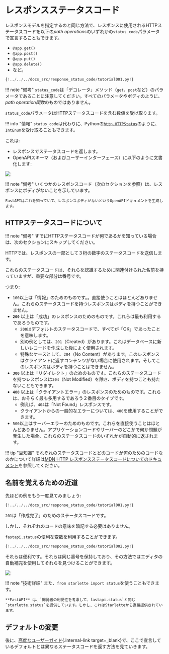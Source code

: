 # レスポンスステータスコード

レスポンスモデルを指定するのと同じ方法で、レスポンスに使用されるHTTPステータスコードを以下の*path operations*のいずれかの`status_code`パラメータで宣言することもできます。

* `@app.get()`
* `@app.post()`
* `@app.put()`
* `@app.delete()`
* など。

```Python hl_lines="6"
{!../../../docs_src/response_status_code/tutorial001.py!}
```

!!! note "備考"
    `status_code`は「デコレータ」メソッド（`get`、`post`など）のパラメータであることに注意してください。すべてのパラメータやボディのように、*path operation関数*のものではありません。

`status_code`パラメータはHTTPステータスコードを含む数値を受け取ります。

!!! info "情報"
    `status_code`は代わりに、Pythonの<a href="https://docs.python.org/3/library/http.html#http.HTTPStatus" class="external-link" target="_blank">`http.HTTPStatus`</a>のように、`IntEnum`を受け取ることもできます。

これは:

* レスポンスでステータスコードを返します。
* OpenAPIスキーマ（およびユーザーインターフェース）に以下のように文書化します:

<img src="https://fastapi.tiangolo.com/img/tutorial/response-status-code/image01.png">

!!! note "備考"
    いくつかのレスポンスコード（次のセクションを参照）は、レスポンスにボディがないことを示しています。

    FastAPIはこれを知っていて、レスポンスボディがないというOpenAPIドキュメントを生成します。

## HTTPステータスコードについて

!!! note "備考"
    すでにHTTPステータスコードが何であるかを知っている場合は、次のセクションにスキップしてください。

HTTPでは、レスポンスの一部として３桁の数字のステータスコードを送信します。

これらのステータスコードは、それらを認識するために関連付けられた名前を持っていますが、重要な部分は番号です。

つまり:

* `100`以上は「情報」のためのものです。。直接使うことはほとんどありません。これらのステータスコードを持つレスポンスはボディを持つことができません。
* **`200`** 以上は「成功」のレスポンスのためのものです。これらは最も利用するであろうものです。
    * `200`はデフォルトのステータスコードで、すべてが「OK」であったことを意味します。
    * 別の例としては、`201`（Created）があります。これはデータベースに新しいレコードを作成した後によく使用されます。
    * 特殊なケースとして、`204`（No Content）があります。このレスポンスはクライアントに返すコンテンツがない場合に使用されます。そしてこのレスポンスはボディを持つことはできません。
* **`300`** 以上は「リダイレクト」のためのものです。これらのステータスコードを持つレスポンスは`304`（Not Modified）を除き、ボディを持つことも持たないこともできます。
* **`400`** 以上は「クライアントエラー」のレスポンスのためのものです。これらは、おそらく最も多用するであろう２番目のタイプです。
    * 例えば、`404`は「Not Found」レスポンスです。
    * クライアントからの一般的なエラーについては、`400`を使用することができます。
* `500`以上はサーバーエラーのためのものです。これらを直接使うことはほとんどありません。アプリケーションコードやサーバーのどこかで何か問題が発生した場合、これらのステータスコードのいずれかが自動的に返されます。

!!! tip "豆知識"
    それぞれのステータスコードとどのコードが何のためのコードなのかについて詳細は<a href="https://developer.mozilla.org/en-US/docs/Web/HTTP/Status" class="external-link" target="_blank"><abbr title="Mozilla Developer Network">MDN</abbr> HTTP レスポンスステータスコードについてのドキュメント</a>を参照してください。

## 名前を覚えるための近道

先ほどの例をもう一度見てみましょう:

```Python hl_lines="6"
{!../../../docs_src/response_status_code/tutorial001.py!}
```

`201`は「作成完了」のためのステータスコードです。

しかし、それぞれのコードの意味を暗記する必要はありません。

`fastapi.status`の便利な変数を利用することができます。

```Python hl_lines="1 6"
{!../../../docs_src/response_status_code/tutorial002.py!}
```

それらは便利です。それらは同じ番号を保持しており、その方法ではエディタの自動補完を使用してそれらを見つけることができます。

<img src="https://fastapi.tiangolo.com/img/tutorial/response-status-code/image02.png">

!!! note "技術詳細"
    また、`from starlette import status`を使うこともできます。

    **FastAPI** は、`開発者の利便性を考慮して、fastapi.status`と同じ`starlette.status`を提供しています。しかし、これはStarletteから直接提供されています。

## デフォルトの変更

後に、[高度なユーザーガイド](../advanced/response-change-status-code.md){.internal-link target=_blank}で、ここで宣言しているデフォルトとは異なるステータスコードを返す方法を見ていきます。
